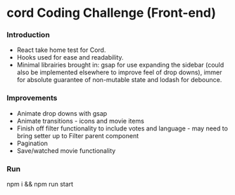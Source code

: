 # cord Coding Challenge (Front-end)

### Introduction 
* React take home test for Cord. 
* Hooks used for ease and readability.
* Minimal librairies brought in: gsap for use expanding the sidebar (could also be implemented elsewhere to improve feel of drop downs), immer for absolute guarantee of non-mutable state and lodash for debounce.

### Improvements
* Animate drop downs with gsap
* Animate transitions - icons and movie items
* Finish off filter functionality to include votes and language - may need to bring setter up to Filter parent component
* Pagination
* Save/watched movie functionality

### Run
npm i && npm run start